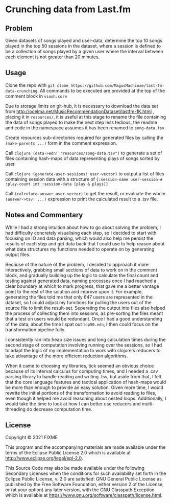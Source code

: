 # Crunching data from Last.fm

## Problem
Given datasets of songs played and user-data, determine the top 10 songs played in the top 50 sessions
in the dataset, where a session is defined to be a collection of songs played by a given user where the interval between each element is not greater than 20 minutes.

## Usage

Clone the repo with ```git clone https://github.com/MagusMachinae/last-fm-data-crunching```. All
commands to be executed are provided at the top of the comment block in ```viooh.core```

Due to storage limits on git-hub, it is necessary to download the data set from
http://ocelma.net/MusicRecommendationDataset/lastfm-1K.html
, placing it in ```resources/```, it is useful at this stage to rename the file containing the data of songs played to make the next step less tedious, the readme and code in the namespace assumes it has been renamed to ```song-data.tsv```.

Create resources sub-directories required for generated files by calling the ```(make-parents ...)``` form in the comment expression.

Call ```clojure (data->edn! "resources/song-data.tsv")``` to generate a set of files containing hash-maps of data representing plays of songs sorted by user.

Call ```clojure (generate-user-sessions! user-vector)``` to output a list of files containing session data with a structure of ```{:session-name user-session-# :play-count int :session-data [play & plays]}```

Call ```(calculate-answer user-vector)``` to get the result, or evaluate the whole ```(answer->tsv! ...)``` expression to print the calculated result to a .tsv file.

## Notes and Commentary
While I had a strong intuition about how to go about solving the problem, I had difficulty concretely visualising each step, so I decided to start with focusing on IO and data parsing, which would also help me persist the results of each step and get data back that I could use to help reason about what data structures my functions needed to operate on by generating output files.

Because of the nature of the problem, I decided to approach it more interactively, grabbing small sections of data to work on in the comment block, and gradually building up the logic to calculate the final count and testing against generated data, naming processes once I had reached a clear boundary at which to mark progress, that gave me a better vantage point to the rest of the solution and improve upon it. For example, generating the files told me that only 647 users are represented in the dataset, so I could adjust my functions for pulling the users out of the source file to limit the result-set. Seperating the output into files also helped the process of collecting them into sessions, as pre-sorting the files meant that a test on users would be redundant. Once I had a good understanding of the data, about the time I spat out ```top50.edn```, I then could focus on the transformation pipeline fully.

I consistently ran into heap size issues and long calculation times during the second stage of computation involving running over the sessions, so I had to adapt the logic of my implementation to work with clojure's reducers to take advantage of the more efficient reduction algorithms.

When it came to choosing my libraries, tick seemed an obvious choice because of its interval calculus for computing times, and I needed a .csv parsing library to handle reading and writing .tsv, but aside from that, I felt that the core language features and tactical application of hash-maps would be more than enough to provide an easy solution. Given more time, I would rewrite the initial portions of the transformation to avoid reading to files, even though it helped me avoid reasoning about nested loops. Additionally, I would take the time to look at how I can better use reducers and multi-threading do decrease computation time.



## License

Copyright © 2021 FIXME

This program and the accompanying materials are made available under the
terms of the Eclipse Public License 2.0 which is available at
http://www.eclipse.org/legal/epl-2.0.

This Source Code may also be made available under the following Secondary
Licenses when the conditions for such availability set forth in the Eclipse
Public License, v. 2.0 are satisfied: GNU General Public License as published by
the Free Software Foundation, either version 2 of the License, or (at your
option) any later version, with the GNU Classpath Exception which is available
at https://www.gnu.org/software/classpath/license.html.
